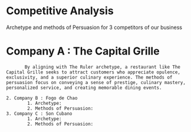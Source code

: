 # Competitive Analysis  
Archetype and methods of Persuasion for 3 competitors of our business


   # Company A : The Capital Grille
           By aligning with The Ruler archetype, a restaurant like The Capital Grille seeks to attract customers who appreciate opulence, exclusivity, and a superior culinary experience. The methods of persuasion focus on conveying a sense of prestige, culinary mastery, personalized service, and creating memorable dining events.
           
    2. Company B : Fogo de Chao
            1. Archetype:
            2. Methods of Persuasion:
    3. Company C : Son Cubano
            1. Archetype:
            2. Methods of Persuasion:
